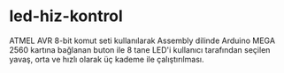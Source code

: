 # led-hiz-kontrol
ATMEL AVR 8-bit komut seti kullanılarak Assembly dilinde Arduino MEGA 2560 kartına bağlanan buton ile 8 tane LED'i kullanıcı tarafından seçilen yavaş, orta ve hızlı olarak üç kademe ile çalıştırılması. 
